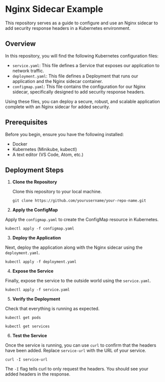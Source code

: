 # Nginx Sidecar Example

This repository serves as a guide to configure and use an Nginx sidecar to add security response headers in a Kubernetes environment.

## Overview

In this repository, you will find the following Kubernetes configuration files:

- `service.yaml`: This file defines a Service that exposes our application to network traffic.
- `deployment.yaml`: This file defines a Deployment that runs our application and the Nginx sidecar container.
- `configmap.yaml`: This file contains the configuration for our Nginx sidecar, specifically designed to add security response headers.

Using these files, you can deploy a secure, robust, and scalable application complete with an Nginx sidecar for added security.

## Prerequisites

Before you begin, ensure you have the following installed:

- Docker
- Kubernetes (Minikube, kubectl)
- A text editor (VS Code, Atom, etc.)

## Deployment Steps

1. **Clone the Repository** 
   
   Clone this repository to your local machine. 

   ```git clone https://github.com/yourusername/your-repo-name.git```

2. **Apply the ConfigMap**

Apply the `configmap.yaml` to create the ConfigMap resource in Kubernetes.

```kubectl apply -f configmap.yaml```

3. **Deploy the Application**

Next, deploy the application along with the Nginx sidecar using the `deployment.yaml`.

```kubectl apply -f deployment.yaml```

4. **Expose the Service**

Finally, expose the service to the outside world using the `service.yaml`.

```kubectl apply -f service.yaml```

5. **Verify the Deployment**

Check that everything is running as expected.

```kubectl get pods```

```kubectl get services```


6. **Test the Service**

Once the service is running, you can use `curl` to confirm that the headers have been added. Replace `service-url` with the URL of your service.

```curl -I service-url```

The `-I` flag tells curl to only request the headers. You should see your added headers in the response.
